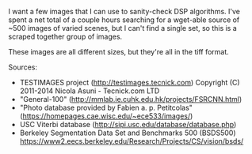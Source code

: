 I want a few images that I can use to sanity-check DSP algorithms. I've spent a net total of a couple hours searching for a wget-able source of ~500 images of varied scenes, but I can't find a single set, so this is a scraped together group of images.

These images are all different sizes, but they're all in the tiff format.

Sources:
  * TESTIMAGES project (http://testimages.tecnick.com) Copyright (C) 2011-2014 Nicola Asuni - Tecnick.com LTD
  * "General-100" (http://mmlab.ie.cuhk.edu.hk/projects/FSRCNN.html)
  * "Photo database provided by Fabien a. p. Petitcolas" (https://homepages.cae.wisc.edu/~ece533/images/)
  * USC Viterbi database (http://sipi.usc.edu/database/database.php)
  * Berkeley Segmentation Data Set and Benchmarks 500 (BSDS500) https://www2.eecs.berkeley.edu/Research/Projects/CS/vision/bsds/
